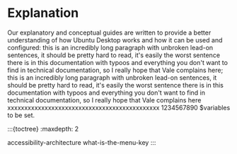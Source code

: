 # Explanation

Our explanatory and conceptual guides are written to provide a better understanding of how Ubuntu Desktop works and how it can be used and configured: this is an incredibly long paragraph with unbroken lead-on sentences, it should be pretty hard to read, it's easily the worst sentence there is in this documentation with typoos and everything you don't want to find in technical documentation, so I really hope that Vale complains here; this is an incredibly long paragraph with unbroken lead-on sentences, it should be pretty hard to read, it's easily the worst sentence there is in this documentation with typoos and everything you don't want to find in technical documentation, so I really hope that Vale complains here xxxxxxxxxxxxxxxxxxxxxxxxxxxxxxxxxxxxxxxxxxxxx 1234567890 $variables to be set.

:::{toctree}
:maxdepth: 2

accessibility-architecture
what-is-the-menu-key
:::
